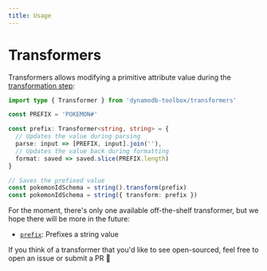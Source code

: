 ```yaml
---
title: Usage
---
```


# Transformers

Transformers allows modifying a primitive attribute value during the [transformation step](../14-actions/1-parse.md):

```ts
import type { Transformer } from 'dynamodb-toolbox/transformers'

const PREFIX = 'POKEMON#'

const prefix: Transformer<string, string> = {
  // Updates the value during parsing
  parse: input => [PREFIX, input].join(''),
  // Updates the value back during formatting
  format: saved => saved.slice(PREFIX.length)
}

// Saves the prefixed value
const pokemonIdSchema = string().transform(prefix)
const pokemonIdSchema = string({ transform: prefix })
```

For the moment, there's only one available off-the-shelf transformer, but we hope there will be more in the future:

- [`prefix`](./2-prefix.md): Prefixes a string value

If you think of a transformer that you'd like to see open-sourced, feel free to open an issue or submit a PR 🤗
